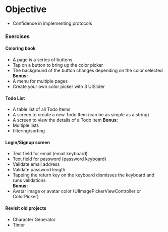 # Objective 
* Confidence in implementing protocols



### Exercises

#### Coloring book
* A page is a series of buttons
* Tap on a button to bring up the color picker
* The background of the button changes depending on the color selected  
**Bonus:**
* A menu for multiple pages
* Create your own color picker with 3 UISlider 

#### Todo List
* A table list of all Todo Items
* A screen to create a new Todo Item (can be as simple as a string)
* A screen to view the details of a Todo Item
**Bonus:**  
* Multiple lists
* filtering/sorting

#### Login/Signup screen
* Text field for email (email keyboard)
* Text field for password (password keyboard)
* Validate email address
* Validate password length
* Tapping the return key on the keyboard dismisses the keyboard and runs validations  
**Bonus:**
* Avatar image or avatar color (UIImagePickerViewController or ColorPicker)

#### Revisit old projects
* Character Generator
* Timer

